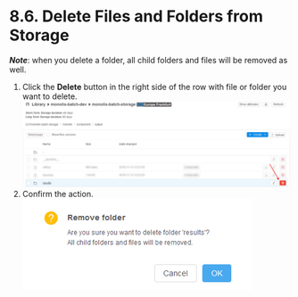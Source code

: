 # 8.6. Delete Files and Folders from Storage

**_Note_**: when you delete a folder, all child folders and files will be removed as well.

1. Click the **Delete** button in the right side of the row with file or folder you want to delete.
    ![CP_DeleteFilesAndFoldersFromStorage](attachments/DeleteFilesAndFoldersFromStorage_2.png)
2. Confirm the action.  
    ![CP_DeleteFilesAndFoldersFromStorage](attachments/DeleteFilesAndFoldersFromStorage_1.png)